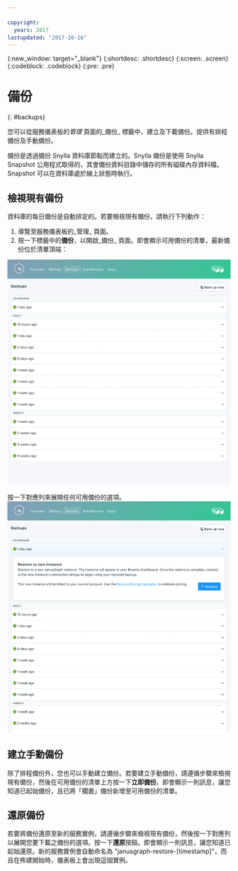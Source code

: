 ```yaml
---

copyright:
  years: 2017
lastupdated: "2017-10-16"
---
```


{:new_window: target="_blank"}
{:shortdesc: .shortdesc}
{:screen: .screen}
{:codeblock: .codeblock}
{:pre: .pre}

# 備份
{: #backups}

您可以從服務儀表板的*管理* 頁面的_備份_ 標籤中，建立及下載備份。提供有排程備份及手動備份。

備份是透過備份 Snylla 資料庫節點而建立的。Snylla 備份是使用 Snylla Snapshot 公用程式取得的，其會備份資料目錄中儲存的所有磁碟內存資料檔。Snapshot 可以在資料庫處於線上狀態時執行。

## 檢視現有備份

資料庫的每日備份是自動排定的。若要檢視現有備份，請執行下列動作：

1. 導覽至服務儀表板的_管理_ 頁面。
2. 按一下標籤中的**備份**，以開啟_備份_ 頁面。即會顯示可用備份的清單，最新備份位於清單頂端：

  ![可用備份](./images/janusgraph-backups-show.png "可用備份的清單，包括擱置備份")

按一下對應列來展開任何可用備份的選項。
  ![備份選項](./images/janusgraph-backups-options.png "備份的選項。") 

## 建立手動備份

除了排程備份外，您也可以手動建立備份。若要建立手動備份，請遵循步驟來檢視現有備份，然後在可用備份的清單上方按一下**立即備份**。即會顯示一則訊息，讓您知道已起始備份，且已將「擱置」備份新增至可用備份的清單。

## 還原備份
若要將備份還原至新的服務實例，請遵循步驟來檢視現有備份，然後按一下對應列以展開您要下載之備份的選項。按一下**還原**按鈕。即會顯示一則訊息，讓您知道已起始還原。新的服務實例會自動命名為 "janusgraph-restore-[timestamp]"，而且在佈建開始時，儀表板上會出現這個實例。
